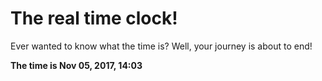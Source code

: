 # The real time clock!

Ever wanted to know what the time is? Well, your journey is about to end!

**The time is Nov 05, 2017, 14:03**